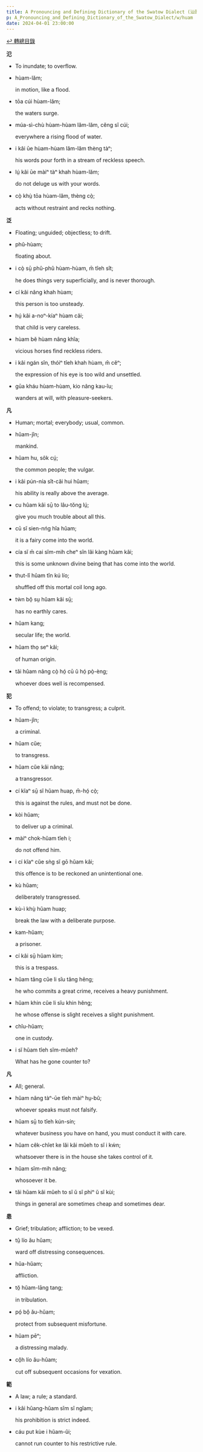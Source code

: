 ```yaml
---
title: A Pronouncing and Defining Dictionary of the Swatow Dialect (汕頭方言音義字典) / huam
p: A_Pronouncing_and_Defining_Dictionary_of_the_Swatow_Dialect/w/huam
date: 2024-04-01 23:00:00
---
```


[↩️ 轉總目錄](/A_Pronouncing_and_Defining_Dictionary_of_the_Swatow_Dialect)


**氾**
- To inundate; to overflow.

- hùam-lăm;

  in motion, like a flood.

- tōa cúi hùam-lăm;

  the waters surge.

- múa-sì-chù hùam-hùam lăm-lăm, cĕng sĭ cúi;

  everywhere a rising flood of water.

- i kâi ūe hùam-hùam lăm-lăm thèng tàⁿ;

  his words pour forth in a stream of reckless speech.

- lṳ́ kâi ūe màiⁿ tàⁿ khah hùam-lăm;

  do not deluge us with your words.

- cò̤ khṳ̀ tōa hùam-lăm, thèng cò̤;

  acts without restraint and recks nothing.

**泛**
- Floating; unguided; objectless; to drift.

- phû-hùam;

  floating about.

- i cò̤ sṳ̄ phû-phû hùam-hùam, m̄ tîeh sît;

  he does things very superficially, and is never thorough.

- cí kâi nâng khah hùam;

  this person is too unsteady.

- hṳ́ kâi a-noⁿ-kíaⁿ hùam căi;

  that child is very careless.

- hùam bĕ hùam nâng khîa;

  vicious horses find reckless riders.

- i kâi ngán sîn, thóiⁿ tîeh khah hùam, m̄ cĕⁿ;

  the expression of his eye is too wild and unsettled.

- gūa kháu hùam-hùam, kio nâng kau-îu;

  wanders at will, with pleasure-seekers.

**凡**
- Human; mortal; everybody; usual, common.

- hûam-jîn;

  mankind.

- hûam hu, sôk cṳ́;

  the common people; the vulgar.

- i kâi pún-nía sît-căi hui hûam;

  his ability is really above the average.

- cu hûam kâi sṳ̄ to lâu-tŏng lṳ́;

  give you much trouble about all this.

- cū sĭ sien-nńg hĭa hûam;

  it is a fairy come into the world.

- cía sĭ m̄ cai sĭm-mih cheⁿ sîn lâi kàng hûam kâi;

  this is some unknown divine being that has come into the world.

- thut-lî hûam tîn kú lío;

  shuffled off this mortal coil long ago.

- tẁn bô̤ sṳ hûam kâi sṳ̄;

  has no earthly cares.

- hûam kang;

  secular life; the world.

- hûam tho̤ seⁿ kâi;

  of human origin.

- tăi hûam nâng cò̤ hó̤ cū ŭ hó̤ pò̤-èng;

  whoever does well is recompensed.

**犯**
- To offend; to violate; to transgress; a culprit.

- hŭam-jîn;

  a criminal.

- hŭam cŭe;

  to transgress.

- hŭam cŭe kâi nâng;

  a transgressor.

- cí kĭaⁿ sṳ̄ sĭ hŭam huap, m̄-hó̤ cò̤;

  this is against the rules, and must not be done.

- kòi hŭam;

  to deliver up a criminal.

- màiⁿ chok-hŭam tîeh i;

  do not offend him.

- i cí kĭaⁿ cŭe sǹg sĭ gō hŭam kâi;

  this offence is to be reckoned an unintentional one.

- kù hŭam;

  deliberately transgressed.

- kù-ì khṳ̀ hŭam huap;

  break the law with a deliberate purpose.

- kam-hŭam;

  a prisoner.

- cí kâi sṳ̄ hŭam kìm;

  this is a trespass.

- hŭam tăng cŭe li sĭu tăng hêng;

  he who commits a great crime, receives a heavy punishment.

- hŭam khin cŭe li sĭu khin hêng;

  he whose offense is slight receives a slight punishment.

- chîu-hŭam;

  one in custody.

- i sĭ hŭam tîeh sĭm-mûeh?

  What has he gone counter to?

**凡**
- All; general.

- hŭam nâng tàⁿ-ūe tîeh màiⁿ hṳ-bû;

  whoever speaks must not falsify.

- hŭam sṳ̄ to tîeh kún-sín;

  whatever business you have on hand, you must conduct it with care.

- hŭam cêk-chîet ke lăi kâi mûeh to sĭ i kẃn;

  whatsoever there is in the house she takes control of it.

- hŭam sĭm-mih nâng;

  whosoever it be.

- tăi hŭam kâi mûeh to sĭ ŭ sî phiⁿ ŭ sî kùi;

  things in general are sometimes cheap and sometimes dear.

**患**
- Grief; tribulation; affliction; to be vexed.

- tṳ̂ lío ău hŭam;

  ward off distressing consequences.

- hŭa-hŭam;

  affliction.

- tŏ̤ hŭam-lāng tang;

  in tribulation.

- pó̤ bô̤ ău-hŭam;

  protect from subsequent misfortune.

- hŭam pēⁿ;

  a distressing malady.

- cô̤h lío ău-hûam;

  cut off subsequent occasions for vexation.

**範**
- A law; a rule; a standard.

- i kâi hûang-hŭam sĭm sĭ ngîam;

  his prohibition is strict indeed.

- cáu put kùe i hŭam-ûi;

  cannot run counter to his restrictive rule.